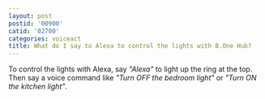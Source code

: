 ```yaml
---
layout: post
postid: '00900'
catid: '02700'
categories: voiceact
title: What do I say to Alexa to control the lights with B.One Hub? 
---
```


To control the lights with Alexa, say *"Alexa"* to light up the ring at the top. Then say a voice command like *"Turn OFF the bedroom light"* or *"Turn ON the kitchen light"*.  